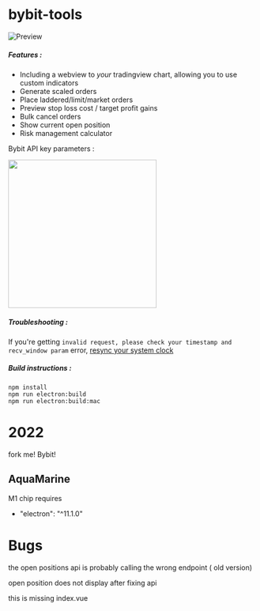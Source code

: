 # bybit-tools

![Preview](./screenshots/main_screen.png)

##### Features :

 - Including a webview to *your* tradingview chart, allowing you to use custom indicators
 - Generate scaled orders
 - Place laddered/limit/market orders
 - Preview stop loss cost / target profit gains
 - Bulk cancel orders
 - Show current open position
 - Risk management calculator

Bybit API key parameters : 

<img src="screenshots/bybit_key_parameters.png" width="300">

##### Troubleshooting :
If you're getting `invalid request, please check your timestamp and recv_window param` error, [resync your system clock](https://www.google.com/search?q=sync+system+clock&oq=sync+system+clock)

##### Build instructions :
```
npm install
npm run electron:build
npm run electron:build:mac
```

# 2022 
fork me! Bybit!
## AquaMarine 
M1 chip requires  
- "electron": "^11.1.0"

# Bugs
the open positions api is probably calling the wrong endpoint ( old version)

open position does not display after fixing api  
<open-position v-if="$bybitApi.openPosition && $ui.showOpenPosition"></open-position>

this is missing 
index.vue
<script src="./OpenPosition.js"></script>



